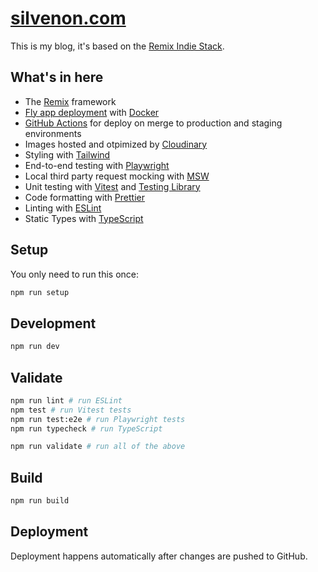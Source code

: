 # [silvenon.com](https://silvenon.com)

This is my blog, it's based on the [Remix Indie Stack](https://github.com/remix-run/indie-stack).

## What's in here

- The [Remix](https://remix.run) framework
- [Fly app deployment](https://fly.io) with [Docker](https://www.docker.com/)
- [GitHub Actions](https://github.com/features/actions) for deploy on merge to production and staging environments
- Images hosted and otpimized by [Cloudinary](https://cloudinary.com)
- Styling with [Tailwind](https://tailwindcss.com/)
- End-to-end testing with [Playwright](https://playwright.dev)
- Local third party request mocking with [MSW](https://mswjs.io)
- Unit testing with [Vitest](https://vitest.dev) and [Testing Library](https://testing-library.com)
- Code formatting with [Prettier](https://prettier.io)
- Linting with [ESLint](https://eslint.org)
- Static Types with [TypeScript](https://typescriptlang.org)

## Setup

You only need to run this once:

  ```sh
  npm run setup
  ```

## Development

  ```sh
  npm run dev
  ```

## Validate

  ```sh
  npm run lint # run ESLint
  npm test # run Vitest tests
  npm run test:e2e # run Playwright tests
  npm run typecheck # run TypeScript

  npm run validate # run all of the above
  ```

## Build

  ```sh
  npm run build
  ```

## Deployment

Deployment happens automatically after changes are pushed to GitHub.
